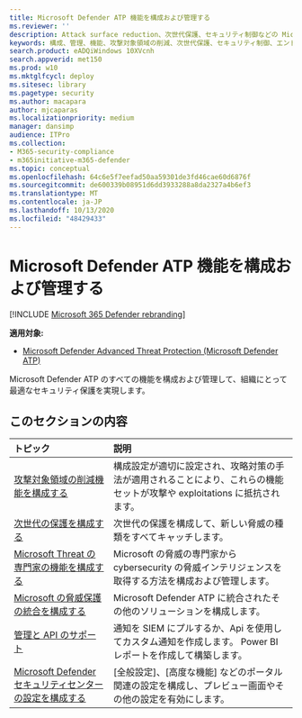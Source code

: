 ```yaml
---
title: Microsoft Defender ATP 機能を構成および管理する
ms.reviewer: ''
description: Attack surface reduction、次世代保護、セキュリティ制御などの Microsoft Defender ATP の機能を構成および管理する
keywords: 構成、管理、機能、攻撃対象領域の削減、次世代保護、セキュリティ制御、エンドポイントの検出と応答、自動調査および修復、セキュリティ制御、制御
search.product: eADQiWindows 10XVcnh
search.appverid: met150
ms.prod: w10
ms.mktglfcycl: deploy
ms.sitesec: library
ms.pagetype: security
ms.author: macapara
author: mjcaparas
ms.localizationpriority: medium
manager: dansimp
audience: ITPro
ms.collection:
- M365-security-compliance
- m365initiative-m365-defender
ms.topic: conceptual
ms.openlocfilehash: 64c6e5f7eefad50aa59301de3fd46cae60d6876f
ms.sourcegitcommit: de600339b08951d6dd3933288a8da2327a4b6ef3
ms.translationtype: MT
ms.contentlocale: ja-JP
ms.lasthandoff: 10/13/2020
ms.locfileid: "48429433"
---
```

# <a name="configure-and-manage-microsoft-defender-atp-capabilities"></a>Microsoft Defender ATP 機能を構成および管理する

[!INCLUDE [Microsoft 365 Defender rebranding](../includes/microsoft-defender.md)]

**適用対象:**

- [Microsoft Defender Advanced Threat Protection (Microsoft Defender ATP) ](https://go.microsoft.com/fwlink/p/?linkid=2069559)

Microsoft Defender ATP のすべての機能を構成および管理して、組織にとって最適なセキュリティ保護を実現します。 


## <a name="in-this-section"></a>このセクションの内容 
トピック | 説明 
:---|:---
[攻撃対象領域の削減機能を構成する](https://docs.microsoft.com/windows/security/threat-protection/microsoft-defender-atp/configure-attack-surface-reduction) |  構成設定が適切に設定され、攻略対策の手法が適用されることにより、これらの機能セットが攻撃や exploitations に抵抗されます。 
[次世代の保護を構成する](https://docs.microsoft.com/windows/security/threat-protection/windows-defender-antivirus/configure-windows-defender-antivirus-features) | 次世代の保護を構成して、新しい脅威の種類をすべてキャッチします。
[Microsoft Threat の専門家の機能を構成する](https://docs.microsoft.com/windows/security/threat-protection/microsoft-defender-atp/configure-microsoft-threat-experts) | Microsoft の脅威の専門家から cybersecurity の脅威インテリジェンスを取得する方法を構成および管理します。
[Microsoft の脅威保護の統合を構成する](https://docs.microsoft.com/windows/security/threat-protection/microsoft-defender-atp/threat-protection-integration)| Microsoft Defender ATP に統合されたその他のソリューションを構成します。
[管理と API のサポート](https://docs.microsoft.com/windows/security/threat-protection/microsoft-defender-atp/management-apis)| 通知を SIEM にプルするか、Api を使用してカスタム通知を作成します。 Power BI レポートを作成して構築します。 
[Microsoft Defender セキュリティセンターの設定を構成する](https://docs.microsoft.com/windows/security/threat-protection/microsoft-defender-atp/preferences-setup) |  [全般設定]、[高度な機能] などのポータル関連の設定を構成し、プレビュー画面やその他の設定を有効にします。



